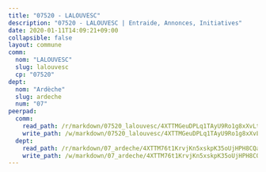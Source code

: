 ```yaml
---
title: "07520 - LALOUVESC"
description: "07520 - LALOUVESC | Entraide, Annonces, Initiatives"
date: 2020-01-11T14:09:21+09:00
collapsible: false
layout: commune
comm:
  nom: "LALOUVESC"
  slug: lalouvesc
  cp: "07520"
dept:
  nom: "Ardèche"
  slug: ardeche
  num: "07"
peerpad:
  comm:
    read_path: /r/markdown/07520_lalouvesc/4XTTMGeuDPLq1TAyU9Ro1g8xXvLtcHEtfZ471HYy7AWKnSJLK
    write_path: /w/markdown/07520_lalouvesc/4XTTMGeuDPLq1TAyU9Ro1g8xXvLtcHEtfZ471HYy7AWKnSJLK-K3TgUTAAtFFFKq9TRHdPwJGdo6HS2SYatpEoAxZSDXBgB8evE4gCsZuqswPnSoNhKfjmeZUQkc4MqyuhmVjwY42QEwXw267iV7a87AR2SrqWj84KSHpKGX3PQaRPxw26nTu5E2M9
  dept:
    read_path: /r/markdown/07_ardeche/4XTTM76t1KrvjKn5xskpK35oUjHPH8CQaLdMsC4TVbgaVPp9H
    write_path: /w/markdown/07_ardeche/4XTTM76t1KrvjKn5xskpK35oUjHPH8CQaLdMsC4TVbgaVPp9H-K3TgTz6XqMtb1TG26LozWQGWzYCmeEroVRKKCBntm7SADEzfC88gC5qx4GzHEVb3Y3CHH1FRtgCq45v9wokwFBFS6YysdmDNnD29f5C4C6FuF2ZpCUFJZY3XzmFx1kWscUwpw6qR
---
```


